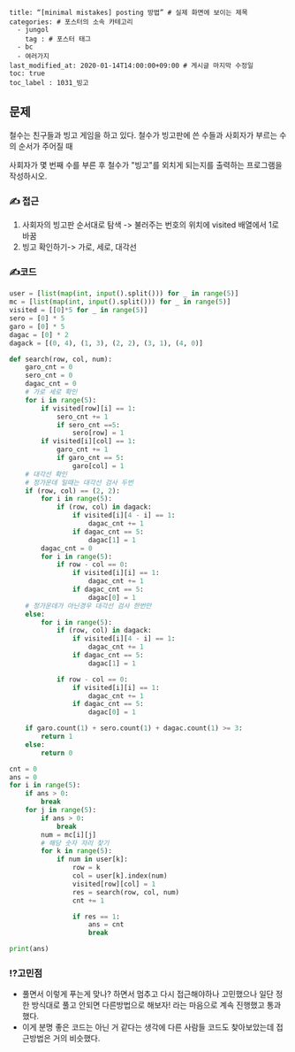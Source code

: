 ```
title: “[minimal mistakes] posting 방법” # 실제 화면에 보이는 제목
categories: # 포스터의 소속 카테고리
  - jungol
    tag : # 포스터 태그
  - bc
  - 여러가지
last_modified_at: 2020-01-14T14:00:00+09:00 # 게시글 마지막 수정일
toc: true
toc_label : 1031_빙고

```

## 문제 

철수는 친구들과 빙고 게임을 하고 있다. 철수가 빙고판에 쓴 수들과 사회자가 부르는 수의 순서가 주어질 때 

사회자가 몇 번째 수를 부른 후 철수가 "빙고"를 외치게 되는지를 출력하는 프로그램을 작성하시오.



### ✍ 접근

1. 사회자의 빙고판 순서대로 탐색 -> 불러주는 번호의 위치에 visited 배열에서 1로 바꿈
2. 빙고 확인하기-> 가로, 세로, 대각선



### ✍코드

```python
user = [list(map(int, input().split())) for _ in range(5)]
mc = [list(map(int, input().split())) for _ in range(5)]
visited = [[0]*5 for _ in range(5)]
sero = [0] * 5
garo = [0] * 5
dagac = [0] * 2
dagack = [(0, 4), (1, 3), (2, 2), (3, 1), (4, 0)]

def search(row, col, num):
    garo_cnt = 0
    sero_cnt = 0
    dagac_cnt = 0
    # 가로 세로 확인
    for i in range(5):
        if visited[row][i] == 1:
            sero_cnt += 1
            if sero_cnt ==5:
                sero[row] = 1
        if visited[i][col] == 1:
            garo_cnt += 1
            if garo_cnt == 5:
                garo[col] = 1
    # 대각선 확인
    # 정가운데 일때는 대각선 검사 두번
    if (row, col) == (2, 2):
        for i in range(5):
            if (row, col) in dagack:
                if visited[i][4 - i] == 1:
                    dagac_cnt += 1
                if dagac_cnt == 5:
                    dagac[1] = 1
        dagac_cnt = 0
        for i in range(5):
            if row - col == 0:
                if visited[i][i] == 1:
                    dagac_cnt += 1
                if dagac_cnt == 5:
                    dagac[0] = 1
    # 정가운데가 아닌경우 대각선 검사 한번만
    else:
        for i in range(5):
            if (row, col) in dagack:
                if visited[i][4 - i] == 1:
                    dagac_cnt += 1
                if dagac_cnt == 5:
                    dagac[1] = 1

            if row - col == 0:
                if visited[i][i] == 1:
                    dagac_cnt += 1
                if dagac_cnt == 5:
                    dagac[0] = 1

    if garo.count(1) + sero.count(1) + dagac.count(1) >= 3:
        return 1
    else:
        return 0

cnt = 0
ans = 0
for i in range(5):
    if ans > 0:
        break
    for j in range(5):
        if ans > 0:
            break
        num = mc[i][j]
        # 해당 숫자 자리 찾기
        for k in range(5):
            if num in user[k]:
                row = k
                col = user[k].index(num)
                visited[row][col] = 1
                res = search(row, col, num)
                cnt += 1

                if res == 1:
                    ans = cnt
                    break

print(ans)
```



### ⁉고민점

- 풀면서 이렇게 푸는게 맞나? 하면서 멈추고 다시 접근해야하나 고민했으나 일단 정한 방식대로 풀고 안되면 다른방법으로 해보자! 라는 마음으로 계속 진행했고 통과했다.
- 이게 분명 좋은 코드는 아닌 거 같다는 생각에 다른 사람들 코드도 찾아보았는데 접근방법은 거의 비슷했다.